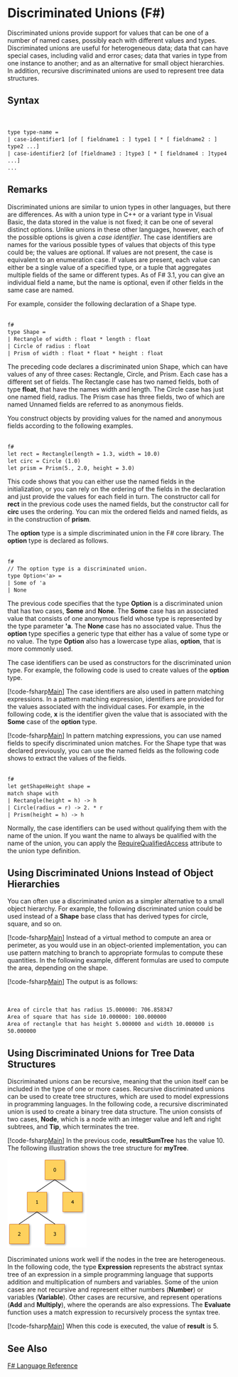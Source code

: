 # Discriminated Unions (F#)

Discriminated unions provide support for values that can be one of a number of named cases, possibly each with different values and types. Discriminated unions are useful for heterogeneous data; data that can have special cases, including valid and error cases; data that varies in type from one instance to another; and as an alternative for small object hierarchies. In addition, recursive discriminated unions are used to represent tree data structures.


## Syntax


```


type type-name =
| case-identifier1 [of [ fieldname1 : ] type1 [ * [ fieldname2 : ] type2 ...]
| case-identifier2 [of [fieldname3 : ]type3 [ * [ fieldname4 : ]type4 ...]
...

```



## Remarks
Discriminated unions are similar to union types in other languages, but there are differences. As with a union type in C++ or a variant type in Visual Basic, the data stored in the value is not fixed; it can be one of several distinct options. Unlike unions in these other languages, however, each of the possible options is given a *case identifier*. The case identifiers are names for the various possible types of values that objects of this type could be; the values are optional. If values are not present, the case is equivalent to an enumeration case. If values are present, each value can either be a single value of a specified type, or a tuple that aggregates multiple fields of the same or different types. As of F# 3.1, you can give an individual field a name, but the name is optional, even if other fields in the same case are named.

For example, consider the following declaration of a Shape type.



```

f#
type Shape =
| Rectangle of width : float * length : float
| Circle of radius : float
| Prism of width : float * float * height : float

```


The preceding code declares a discriminated union Shape, which can have values of any of three cases: Rectangle, Circle, and Prism. Each case has a different set of fields. The Rectangle case has two named fields, both of type **float**, that have the names width and length. The Circle case has just one named field, radius. The Prism case has three fields, two of which are named Unnamed fields are referred to as anonymous fields.

You construct objects by providing values for the named and anonymous fields according to the following examples.



```

f#
let rect = Rectangle(length = 1.3, width = 10.0)
let circ = Circle (1.0)
let prism = Prism(5., 2.0, height = 3.0)

```


This code shows that you can either use the named fields in the initialization, or you can rely on the ordering of the fields in the declaration and just provide the values for each field in turn. The constructor call for **rect** in the previous code uses the named fields, but the constructor call for **circ** uses the ordering. You can mix the ordered fields and named fields, as in the construction of **prism**.

The **option** type is a simple discriminated union in the F# core library. The **option** type is declared as follows.



```

f#
// The option type is a discriminated union.
type Option<'a> =
| Some of 'a
| None

```


The previous code specifies that the type **Option** is a discriminated union that has two cases, **Some** and **None**. The **Some** case has an associated value that consists of one anonymous field whose type is represented by the type parameter **'a**. The **None** case has no associated value. Thus the **option** type specifies a generic type that either has a value of some type or no value. The type **Option** also has a lowercase type alias, **option**, that is more commonly used.

The case identifiers can be used as constructors for the discriminated union type. For example, the following code is used to create values of the **option** type.

[!code-fsharp[Main](snippets/fslangref1/snippet2001.fs)]
    The case identifiers are also used in pattern matching expressions. In a pattern matching expression, identifiers are provided for the values associated with the individual cases. For example, in the following code, **x** is the identifier given the value that is associated with the **Some** case of the **option** type.

[!code-fsharp[Main](snippets/fslangref1/snippet2002.fs)]
    In pattern matching expressions, you can use named fields to specify discriminated union matches. For the Shape type that was declared previously, you can use the named fields as the following code shows to extract the values of the fields.



```

f#
let getShapeHeight shape =
match shape with
| Rectangle(height = h) -> h
| Circle(radius = r) -> 2. * r
| Prism(height = h) -> h

```


Normally, the case identifiers can be used without qualifying them with the name of the union. If you want the name to always be qualified with the name of the union, you can apply the [RequireQualifiedAccess](http://msdn.microsoft.com/en-us/library/8b9b6ade-0471-4413-ac5d-638cd0de5f15) attribute to the union type definition.


## Using Discriminated Unions Instead of Object Hierarchies
You can often use a discriminated union as a simpler alternative to a small object hierarchy. For example, the following discriminated union could be used instead of a **Shape** base class that has derived types for circle, square, and so on.

[!code-fsharp[Main](snippets/fslangref1/snippet2003.fs)]
    Instead of a virtual method to compute an area or perimeter, as you would use in an object-oriented implementation, you can use pattern matching to branch to appropriate formulas to compute these quantities. In the following example, different formulas are used to compute the area, depending on the shape.

[!code-fsharp[Main](snippets/fslangref1/snippet2004.fs)]
    The output is as follows:



```


Area of circle that has radius 15.000000: 706.858347
Area of square that has side 10.000000: 100.000000
Area of rectangle that has height 5.000000 and width 10.000000 is 50.000000

```



## Using Discriminated Unions for Tree Data Structures
Discriminated unions can be recursive, meaning that the union itself can be included in the type of one or more cases. Recursive discriminated unions can be used to create tree structures, which are used to model expressions in programming languages. In the following code, a recursive discriminated union is used to create a binary tree data structure. The union consists of two cases, **Node**, which is a node with an integer value and left and right subtrees, and **Tip**, which terminates the tree.

[!code-fsharp[Main](snippets/fslangref1/snippet2005.fs)]
    In the previous code, **resultSumTree** has the value 10. The following illustration shows the tree structure for **myTree**.

![Tree structure for myTree](images/TreeStructureDiagram.png)

Discriminated unions work well if the nodes in the tree are heterogeneous. In the following code, the type **Expression** represents the abstract syntax tree of an expression in a simple programming language that supports addition and multiplication of numbers and variables. Some of the union cases are not recursive and represent either numbers (**Number**) or variables (**Variable**). Other cases are recursive, and represent operations (**Add** and **Multiply**), where the operands are also expressions. The **Evaluate** function uses a match expression to recursively process the syntax tree.

[!code-fsharp[Main](snippets/fslangref1/snippet2006.fs)]
    When this code is executed, the value of **result** is 5.


## See Also
[F&#35; Language Reference](FSharp-Language-Reference.md)

